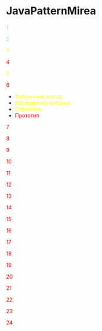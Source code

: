 # JavaPatternMirea

<span style="color: lightgreen">1</span>

<span style="color: lightgreen">2</span>

<span style="color: yellow">3</span>

<span style="color: red">4</span>

<span style="color: yellow">5</span>

<span style="color: red">6</span>

- <span style="color: yellow">Фабричный метод</span>
- <span style="color: yellow">Абстрактная фабрика</span>
- <span style="color: yellow">Строитель</span>
- <span style="color: red">Прототип</span>

<span style="color: red">7</span>

<span style="color: red">8</span>

<span style="color: red">9</span>

<span style="color: red">10</span>

<span style="color: red">11</span>

<span style="color: red">12</span>

<span style="color: red">13</span>

<span style="color: red">14</span>

<span style="color: red">15</span>

<span style="color: red">16</span>

<span style="color: red">17</span>

<span style="color: red">18</span>

<span style="color: red">19</span>

<span style="color: red">20</span>

<span style="color: red">21</span>

<span style="color: red">22</span>

<span style="color: red">23</span>

<span style="color: red">24</span>
